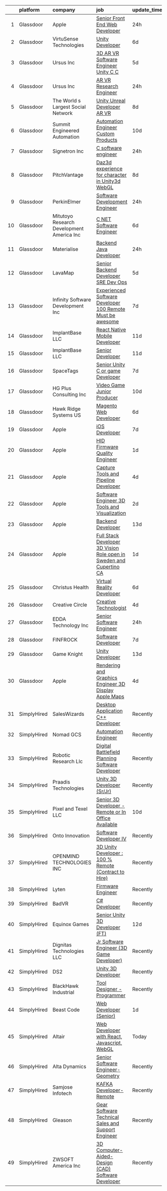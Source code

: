 

|    | platform    | company                                      | job                                                                                                                                                                                                                                                                                                                                                                                                                                                                                                                                                                                                                                                                                                                                                                                                                                                                                                                                                                                                                                                                                                                                                                                                                                                                                                                                                                                                                                        | update_time   | location              |
|---:|:------------|:---------------------------------------------|:-------------------------------------------------------------------------------------------------------------------------------------------------------------------------------------------------------------------------------------------------------------------------------------------------------------------------------------------------------------------------------------------------------------------------------------------------------------------------------------------------------------------------------------------------------------------------------------------------------------------------------------------------------------------------------------------------------------------------------------------------------------------------------------------------------------------------------------------------------------------------------------------------------------------------------------------------------------------------------------------------------------------------------------------------------------------------------------------------------------------------------------------------------------------------------------------------------------------------------------------------------------------------------------------------------------------------------------------------------------------------------------------------------------------------------------------|:--------------|:----------------------|
|  1 | Glassdoor   | Apple                                        | [Senior Front End Web Developer](https://www.glassdoor.com/partner/jobListing.htm?pos=115&ao=1110586&s=58&guid=0000018281664a9184e8c6059e668b08&src=GD_JOB_AD&t=SR&vt=w&cs=1_c2921c3e&cb=1660028341244&jobListingId=1008061779804&cpc=AC285F3A3ECA6BB0&jrtk=3-0-1ga0mcim025b8001-1ga0mcimii6hr800-86387c7bd7e9da2b--6NYlbfkN0BvKrLyj5gPmtZO9T8euul8TCxuuKNOtzRJOomxnwSEodTz2Bc-sPZlt2Zgji_QUXE50P5skdL9UoX7u3wuBb-tX1_hHJ-GPw8ujOmQD9o5glySqUll-oBjg0L3lSzsGu7x40aiS77HN6i-klzQcH_p7ij6xkq4kfWjIYajG1Sf9yBhH2anSSIkAPgaXuwNFDak9VPG5qhpZPV_ObXe-6kZ7BlXYWXP-1HEcJCjBPZ6QrvwQ5AQfQKYNYyxtlezoS0X_DDdo0E-hiv3SFUQtIixuX2i7XKYK7c3GzTSZdH5xjgXtLmU9d8G-Yx8Ulqa3l3nncKd1dnhp_iZkMSHhzrfi_h5ruB9vopQsGmfGtMjDysWA2FrN_NgM-kCk9VQbNQXqyZV1qbyE2ahH5nrWyuYHZEpJ_l4CqOjWyduJrMh6SKvSVxW8kZgffQ5Q2eDVA9ZeeCM4E6fAC-_a6ATsCnx8EpDzQ2TgLSkZoE4_hkW4583qA4o9Z866fooSiBQC5QLWV1V97WffcZwr3lqYYlxmaCCdsDAsliJ7li_C4H5Fe-Gtro4-JX4C_6LcHYKTzqqF1tjo2t2ToC82YeunGNwgWEZSF5mRosnDDhpjmCXLWT2GEk2GdPyxYimJFWIe1oT1SZqdWT3-5ZmPd7EAXUd4RUhbWoqKdZ74y_85pDKQxi3XoB0MAjVSlblm0eQQ59b-DN5TY6JjqJWW-ksArkh56bg4innCZ-EahEkqvsMv7NrHMC1v1IyhEoPWc4ICTYw121UzpxreQrVvaK0dQ5MHxkDCNqdz5kSPflp6oZ22EJ2JL3XU600j9VwMRAFShYDzge3Jp8mYAxfX7joUckerJU23p_SIWDKn1FFKgrqHCDIiV-Vv-1Qh43To2H75ovA7bQ_6HCfRv_IcANHbaFb5e1QaF8DsnjaOYpMhVdgxI53MbcEU_OHVeISM4tow7Al42Blyhavv3JS2ud88RxM)                                                                                       | 24h           | Cupertino, CA         |
|  2 | Glassdoor   | VirtuSense Technologies                      | [Unity Developer](https://www.glassdoor.com/partner/jobListing.htm?pos=112&ao=1110586&s=58&guid=0000018281664a9184e8c6059e668b08&src=GD_JOB_AD&t=SR&vt=w&ea=1&cs=1_79306f38&cb=1660028341243&jobListingId=1008047228085&cpc=A0637F14311B9419&jrtk=3-0-1ga0mcim025b8001-1ga0mcimii6hr800-621427e7806805ff--6NYlbfkN0CpTNcpmE4ij7sr_GPl7QJj6yehPG-kupSZfEdlJHm76PKMSXsSIq1med5BFIxC2pZRXqm2VLhN_XbCcerIOVWZ8h7ETYPARzSmbixQ7aLqpwonWBBh4rOL5Pp18dClbLthA8o-qLqLkUEi2BTeLU_x2fiKe0OI9IDJADdrOVWZeSJnfIngeVvcG4qEWq4Fni0UV4ZfU0EqPQgoXwUWlkFN3EOZ8uSMUuKgIOc1MThSbpJSfTYr_G6fz_TBJzqO-jP2PUOgfMkc7CO_WEUNCL9KzGcfNFMzvPD5idSuG3ov615Zb_cTdEm7ieLH2Q0lDv-XGF1r9I6thQWTTB2YhCPZNrKqmezlO3rZbg8M6dTnc88Hio-TPF4uL6ZZBNaAvlb3Lulsi7v3cdbWbFu31mvKpiI6HuA8pZ4MaS3fL-30rwokgPW58QenAaJBU4prcNuD1IwFZ_C07o1vGgoqgGa_wK17NAMksrqnYvK51sq-VLyMqzZIW1wB)                                                                                                                                                                                                                                                                                                                                                                                                                                                                                                                                                                                                 | 6d            | Peoria, IL            |
|  3 | Glassdoor   | Ursus  Inc                                   | [3D AR VR Software Engineer   Unity C C  ](https://www.glassdoor.com/partner/jobListing.htm?pos=128&ao=1110586&s=58&guid=0000018281664a9184e8c6059e668b08&src=GD_JOB_AD&t=SR&vt=w&ea=1&cs=1_3417162d&cb=1660028341246&jobListingId=1008050504536&cpc=6193B0C32834B022&jrtk=3-0-1ga0mcim025b8001-1ga0mcimii6hr800-a66a17e7f42a653f--6NYlbfkN0CT8vBT9H5mqECx2dfLV_FONLPDKpIRssxVwtj05Tmm4rA5I0VNOPdM1oYsK66ov5oeU1vn-T2BI_Q1Kjp7bLbyvXv_E2xhNmQaMcItA1S-zY00oWZrHjI-jqCjiINxwMOQQSPXfT6PEAGC_Rzn1r0HMlX8YRgxDPxF7E6CU8N3x68_eErLlbQp8ni9xTetan17PtcjIgIR-9cMHEA-GsOCfGrxlcPKLRTtC3cHcZVhyxScic6I6vFp_mseFjS5yCkTCRYPXWcPpeWqsP_oOI7b5l8N9o2SO1AcFAibba6Vy4hXeDqTTNsCNY1X5ykJshZt8DUbQta0Z_-M6C4WzFVzHbcU4HjzmEw-u-ou_JH5Qir6NeoGH2jYOHmlo1r-kCLmmtq2cKUFSEazfrUTp0y1lfXGiuZB04v_mFGnoUhPoYsmzolQ6hhEaoLYDRMm8Xi4hHP3BJjga7lfHBwePr5tx53NuMnqigqi4pw0NWh3CUuUVki-huROA9XA_uLu2OWa0Av8UCO_QgprLe90SVfnQya0Yrh_dD-m2HfYYsHbvXrEUPy7yNVk1nxyrLcTUXwZE-uM2RbymPUftZ0L392UT_X6lxsrj3hj2GDQXRS9s9yuNT64YafLZXwU6q3YfznRUiMrn8ojVPZz4DjdWUerBVFUFFRdmCihqNzRAwzaRZfiO14ljncxNt5YLU_K9ys2Bt0VFMbzqhD_i6mbb5QFWbzildCX4s_UePgeqzljw1cWcjQl6Wv7Y3aWV86FKcdsTT9zeC2kg5GdzUrbZNTB7-nAGF3Atptl-2_0hyerXdkWqF1umet-2IPx6WJhU0X4js3pUHFhjG0UQ7e3iHUiV54D9ZlAG8YksWUolkmGKsp0LekbDNDuSeL8MDEIfFUYAY8OealWNPkdeWsLi-lSWzDOPxKsMQeRqL7sAoHlJGk6zqnALt5nFNA1_Yiwpjz7D1AqQE9iaIquIwHSVAL1TyMzN0JnaiYe4AaweqAalG_JEqxgTu3cpxus2ZKqls4%3D)                          | 5d            | Redmond, WA           |
|  4 | Glassdoor   | Ursus  Inc                                   | [AR VR Research Engineer](https://www.glassdoor.com/partner/jobListing.htm?pos=129&ao=1110586&s=58&guid=0000018281664a9184e8c6059e668b08&src=GD_JOB_AD&t=SR&vt=w&ea=1&cs=1_36ae8f69&cb=1660028341246&jobListingId=1008061171246&cpc=F5E96E35A1725171&jrtk=3-0-1ga0mcim025b8001-1ga0mcimii6hr800-e9f4d55292e0f17e--6NYlbfkN0CT8vBT9H5mqECx2dfLV_FONLPDKpIRssxVwtj05Tmm4rA5I0VNOPdM1oYsK66ov5oMSaom1sZOQvrDhd2pvnNCGFJdeYRhf4P_UT95Uajq5XtxD9zSii78EG4iUbSJYrzZ60EqnUM2SrjxKP2A9iRcUsBwJrgXw6jv5nW76NX2_rhnt9wMbCR4D_mBp6ud6eoianWU4LWe9Ky7T9sRCYleRWaVBzWsISL5HnniIp7NQJDBhLzhxCgowIMqbD2tpqSYmYEYbtzKIRf2W0-dzg8w1DJ3-I6jwWIKegW0h4i0v2iUw-oy3OX02aV8Iae5THirpzjbz57X8gLqS3arPUvnjQeAoccb8fsiPlyw6e0Qk6US_KGLJATOco02VSaKqStUeeVpPHmHkT7osxpARk_QDjh6oSfq0wZlTas2r15RcdJ9SNuGcoWGt647OJxu5UZ8l4NFNv7sCxMbMtVH-SkYiUerJwDQnwITJizxitlCxZVLDNLLoUNDlG8gReVeXbkCNO__It0gEVaSbCmX-jo3z08X4a9ScR4YhPLVq6MvTgsDiw3e7pKGaPUodv3KkuHtac4H1weLrhP104NHH_3EgdIMNoYfq2LlD58ZZ4oRGnDgOwpTiu4_Dn85iaDenNtJwxeNQgMsiPfZbuZc5lO0kvW5in1Z4XkNB2Xjo751FS9hRk3dZqCdixoseVCIj852aL2vsH3Plb4ILWNCOx0CYv96au0ZtqJbZm38zE_qSIs1izYJxJ4ayKG21hb2Z6HW0rhqj_e4B0xYLHOtt9feXKgVkyJhrSzX3Ni6yM18pIM6tCjiystQm5Zeh0e-qWfxPwxY6jz5L3cFaQKe67HHYl02O8wMatzDCAk_lF8S-Tg-WCGLc69jERwrj1kDoT8xaRgCKN9Nge41GF6gT3fL0haDnter-dj0Gnh99Zov2xIOQoWpNoXsTk6D45_Z2GutLXl4MQ0J_uGixMTfP97iBE7CySx9j6iJQwfHsWY9By5hlb1B_zmf_YyFr2n-jWwYh1irWE76rw%3D%3D)                             | 24h           | Redmond, WA           |
|  5 | Glassdoor   | The World s Largest Social Network           | [Unity Unreal Developer  AR VR ](https://www.glassdoor.com/partner/jobListing.htm?pos=123&ao=1110586&s=58&guid=0000018281664a9184e8c6059e668b08&src=GD_JOB_AD&t=SR&vt=w&ea=1&cs=1_f99166e7&cb=1660028341245&jobListingId=1008042375696&cpc=6BF42D0955AE9A34&jrtk=3-0-1ga0mcim025b8001-1ga0mcimii6hr800-f494ee243d38d501--6NYlbfkN0DSgjPPcnEdvoK3uuxfISLALE6pB1FR7YSHOr_tSg5_QGIhoz_2VqUepdcKLBLI_zRVnZbHpaOUUg4zxA3YNJqfgCq-9o0liKzrVYmTrr_XDVnqIg3IFXNOjuKyMfftGZmcup85RVP1_M3P6WAr9I7CFCQ97cF5i0P5r4PJSMbs2tcTlq4Tns386naij1VQX2Gneg5_EKro9Kd4MToAast5dnMtI5hbHfFETrapOMg4WokQ5fu5Kk7UcE0UDpajNZj9l2jEaNeh_VIpWQjzUMjY9eEL22x8sKvsJ05a5pzMujH0x6LYOXvGbIVsdlxJTH5MxMIP60fmklsirnM1hi33VWm8MAAGTGbeCmT3e-YS6vRjsS8tlEtmlrGms9l1HYOLP7Wabjo5lTvi7gPc2ulY51DYmKG7JLIOlYCLMtEAOkzq5xbcfIVIppuYVRRN2FuWcJZ1mMYQP8Yb1E7iIp9olGA3LPx0UOYsDUnSPyYCpzTbDGT4NLxg93kb0dMb3bVghNsNthlTUvr8bmnNjRecXNUUmKGBPto9-sv2GBJRSVOc7iiL8_QJgf05-IvauM_sY5JwJhKIOgWf2b50aw4A)                                                                                                                                                                                                                                                                                                                                                                                                                                                                                  | 8d            | Sausalito, CA         |
|  6 | Glassdoor   | Summit Engineered Automation                 | [Automation Engineer   Custom Products](https://www.glassdoor.com/partner/jobListing.htm?pos=117&ao=1110586&s=58&guid=0000018281664a9184e8c6059e668b08&src=GD_JOB_AD&t=SR&vt=w&ea=1&cs=1_9f4b81fe&cb=1660028341244&jobListingId=1008038077470&cpc=39BF0EDDD7C951CC&jrtk=3-0-1ga0mcim025b8001-1ga0mcimii6hr800-c99959b7e97ed52e--6NYlbfkN0ALQooFLu0YW_CCX72tyVkqo2fwV63BvtjT_Iy94v0t6EG3Y56TPJPCEQtKjTtuRzGqvB7Hxfo9EPWB9bP083ppnbsqGG5rLHzw1LoWSbJI2UR_G0vOAzq13EqTzyVMqcKWcyNF9NUR59qGs5TTEwYtPJ4MFkVwLXPOo4RMt-a-UqM0r2FctRBZlWgu5UB0uFCfHKcqSeryckXll-QBkWjJ7hIuH78aNQPHCHwZmwmECbPRwYebukxCCUwoDnuuMoePyLyXpQZ35_3uXdBBvTEV0RLEzgPBS97Ad4IqucC6LWXzstguj9QK3qM2vV0B2HVNNnu1roERezjjW2Q0MxJZCM6eCYvAqG-z79SPY4Jjt2N0Me2h8n-B-I7e9ZPtFUkoD8_EoITaLeZfpsAnQBOST_Tx91gD62w4P0NIr7Nio8tH_fYcwm26V-krLU47b22MU9phJsb4q3Yr3Ot7dMm6QPwZ4_YR-cn9z3hGH2nU-yRT20sTfKSuKY78pffFqjD-r_iDv6UMgai-4iDDgc9Q)                                                                                                                                                                                                                                                                                                                                                                                                                                                                                                                                           | 10d           | Shoreview, MN         |
|  7 | Glassdoor   | Signetron Inc                                | [C   software engineer](https://www.glassdoor.com/partner/jobListing.htm?pos=109&ao=1110586&s=58&guid=0000018281664a9184e8c6059e668b08&src=GD_JOB_AD&t=SR&vt=w&ea=1&cs=1_6aaeece2&cb=1660028341243&jobListingId=1008061182114&cpc=FD56AAAF1899B499&jrtk=3-0-1ga0mcim025b8001-1ga0mcimii6hr800-7f4157c384cb613a--6NYlbfkN0CAR3I-XnkJJh_NaC9vVgzbxSoenXdzgTKXUSUJF5n92PHRAVa3LFG1CDXg-sqk88Q68b0aYX0yxyB7Q1gUqQEUgubBLQl4MXN1F5eXo44G1oK5C2HGx_irF_-jYOalVoRhBKegcGgLh49nL4AY69Vc3VVHZ48vjt9qtJZ62zb5CRSLfPPyeOWeeNGhyx3FM9KuMC5Ryovr4FKbvlYQ2JOaDc9Jur7tWGseOLfN6xc4ZKJHRo26V92rTIOElNyMch3696IGl8PgGXmIi4dLq32qQ4LObZVa6Dy_hgiLqaSfiBZR2xz6Ebh0AOC2GZZIkwmUd2O89ItINj7HHQB8hArtQ8DkfGa5BveMXj35hph5aEpzYa3SVqYCNfT6kxucoCTnxAWoE7lLA1oFNpmiyl9J_s1unqgMISU0G3R-CSiAprh7VEe679-taE01DTQFj5IwcrOm0_k0s50zbXSGIfg1v2R2vg-_5gf57dLKEI2gcMIn7IKmlpDIkQbqYIMpctmhat6R4hDGjw%3D%3D)                                                                                                                                                                                                                                                                                                                                                                                                                                                                                                                                                               | 24h           | Remote                |
|  8 | Glassdoor   | PitchVantage                                 | [Daz3d experience for character in Unity3d WebGL](https://www.glassdoor.com/partner/jobListing.htm?pos=103&ao=1110586&s=58&guid=0000018281664a9184e8c6059e668b08&src=GD_JOB_AD&t=SR&vt=w&ea=1&cs=1_1edce515&cb=1660028341241&jobListingId=1008042183520&cpc=D1B7150B9C545245&jrtk=3-0-1ga0mcim025b8001-1ga0mcimii6hr800-2d925dfc83a4c43a--6NYlbfkN0CnvnrZV6i1JGX1yqycrBVKxG_QbmFGo1hJvaAPDrdCVZ8yoQV_d4S0xUhNM-dH_1A5pP-pXzd5Ltk35FeWGELA4tM9OpVNAaKCl4oDM2bslPC15-Xpj1OSVVxbNUHn23I4feMXQy0B9AWcC7dWCgnuF-Kj2f27SL6sXo8qXOa0Nz5dzMoFjHXTkt4cIvdUtle9YZDt7SUVD6VnRv5rZFLheY_8pSFXemQC220Mm2Lwqn7y7V2qGJ6lht03nH_2imecVy6syiemjuu80qBcRa3OMuOjZeVyI1_xaonKtpAZFoIvIaAEnUJP6olqInawIygYGMhOctHbWRRz6HhxDkEPWpHUyBAYAjOI_o3M6SK-ZmiVEZSxQ7fx91eC6N59Qv6cbak3sWQO3q3SjE7uVexx0RCm_YOq9v3Nq-u1AxDF3waXzcpCqRf-uPzb3MfYTbo8GBmUManORwWfQ5jy2rE-UKAlbkggPMbZ8MJIglOTMbiUo0T8g5LuDKjMi8M0eRZAjm-tMTnWu00QJ4Az9Aut67n8vvTDXXs%3D)                                                                                                                                                                                                                                                                                                                                                                                                                                                                                                                   | 8d            | Remote                |
|  9 | Glassdoor   | PerkinElmer                                  | [Software Development Engineer](https://www.glassdoor.com/partner/jobListing.htm?pos=127&ao=1110586&s=58&guid=0000018281664a9184e8c6059e668b08&src=GD_JOB_AD&t=SR&vt=w&cs=1_aeee061b&cb=1660028341245&jobListingId=1008060756364&cpc=A0032DE20586B9BD&jrtk=3-0-1ga0mcim025b8001-1ga0mcimii6hr800-0da9aa3d3028008c--6NYlbfkN0DBy0pnRDnMyJusyxqL8SoipgPg3SpcIPOke8p4f-rf65JLATO2hz8crNfgcTIudiGDqGCOiw5GqfrPBU2fx83mvMQnVk8Tx16ilh-lhhkcxkA_YEEILrgkwoL8MsCyiBbIlNrzdsOL9d6b1Ggc1QrTOrXGxA_jWCkm_MKRVi-gAlQArz2BbTmIicHpDzq3Y0VmhRp86P4iCCr9X0XBx2l5MzMZZVcgZFoytnBXrk-sBhD1vW1D8LQreCToATbSLF4lKWPV30RWDWC6WC-As24jfkpxe1HlXwFejiDmQD39xIV3f8wyGgzgTviOX8VafEQl9cCcaU385bG62PmiKoPW3zENcURTMQbma4CwYOdpn4fVgR6zwfSXdw5OYTD2g5L5uT10rkskA_IGrd6P1-n2rox4MSV8SntQ3d6ANlxOrOaRN50_gFawct7YKwoAMbA%3D)                                                                                                                                                                                                                                                                                                                                                                                                                                                                                                                                                                                                                                          | 24h           | Durham, NC            |
| 10 | Glassdoor   | Mitutoyo Research   Development America  Inc | [C     NET Software Engineer](https://www.glassdoor.com/partner/jobListing.htm?pos=122&ao=1110586&s=58&guid=0000018281664a9184e8c6059e668b08&src=GD_JOB_AD&t=SR&vt=w&cs=1_cbf10d10&cb=1660028341245&jobListingId=1008048667090&cpc=D69957E0862862E0&jrtk=3-0-1ga0mcim025b8001-1ga0mcimii6hr800-42f40404084f8b20--6NYlbfkN0BvrjnhlIknunj6B5uFGHHla5BSmGDnouF8_mjReNBU2kRZZ3EzJErpeKkwjhl_gNkjZF5rtIS0GnzlGJAaJ2nimzUDb1xogEOr2cX19vMn-chwgufyxmCIgpfIStDTGmsHZ81-qjvtX5ZQ8G5GAkyNp3rDLwE6ofy-UdC46aJf3t-LPAZtNXPevwabU9bzQ5F97BLTLqAZ-H93Zx6N3aCCom0K0CYsw3FrVKDhaXNOxkagz3Y5Yzrv8rwetR0XsRg3G-9Ro-7T4QCQ06MzUY_ml7Yp5gW_XI2etHkXVo_FRvduIPP-XhJ0qnjUoA4PqE7rYS096lK3HpaHxq4KZksW6Cd3l04xGSM9CJ853O7mGQZd9utXQDkiDZ85Fk_9ZpoTHHP_tQJj1BEn7WvaiHlg6UNYaBCcobsx_5h8dxf19CzcQaw-fzgpy6_88elLeyWHZVlSWN9eTiu4d7Gml05IVCUdX5CepbJJcfMogQeP5rnicnpl08ZEsGSSgW4YkppgWU0L1UEffj5u_ymFtnSoN4MBNKBftbf3J9rZLG9c8_NL5hWyeicILDd9ktYzcWAeikDj6kSWG0LF7c84NlWmRc_EhWBkqmX89B2QuOBNV_TrBGaDPuxJ9K-2h1F8UvXr13d0ze5c14fWFLplzFgbhFCEjBy_aROpsa6WzHA7UR7rbcif6Mavmpyu9ueFoVo%3D)                                                                                                                                                                                                                                                                                                                                                                            | 6d            | Industry, CA          |
| 11 | Glassdoor   | Materialise                                  | [Backend Java Developer](https://www.glassdoor.com/partner/jobListing.htm?pos=105&ao=1110586&s=58&guid=0000018281664a9184e8c6059e668b08&src=GD_JOB_AD&t=SR&vt=w&ea=1&cs=1_463c6c4c&cb=1660028341241&jobListingId=1008060202738&cpc=39721386339D0809&jrtk=3-0-1ga0mcim025b8001-1ga0mcimii6hr800-c4c6e99263ad4359--6NYlbfkN0BL1DyQYBK1tHwoBciZhChALBxjrhsy8rFgUIA85pUFUSZki7QCCX0KaKFUgx5MoCQmRuyGr4UelCcJ1-hwMed_gB_A6H0V30eQ0ToJyMcZ3WzPxkdcppo2abEMz_rgbYuxWw2l6HU_V9wS-qIvunPixN4VFnN7CZwbMHNeQBZ4mCdtdQa1gHVCncdk3iwZNQzevXH8IqMN2n17uNZMfxC5Xz87uj6ZlB8s22_RbtHpTF0UQD-xiqeoFQpUvCJIKqyHklbJlQqsBMuBRuF7NWSMLe85Jm_dL9iUr9cSSwEWsBIC6sy3lrZ5zDRKzqyACf8j9c6vM8sociTsTqmWVtHPAKiM-8ebPtIJllhn-suRz3UryEBC1qZTwxAFio5faM3y9apLAyZruiU-bcVhAFjFzjkPzJR0suZTDOJNGJtliCjAP7E92QF5868q04tsHRFG_BghSAfc5ovqX815g3zuNFOboKvXoEb-GuX2ZcoG4PprEKJWr833-FlqbeVtyhJbPwF0Fz4FFw%3D%3D)                                                                                                                                                                                                                                                                                                                                                                                                                                                                                                                                                              | 24h           | Remote                |
| 12 | Glassdoor   | LavaMap                                      | [Senior Backend Developer SRE Dev Ops](https://www.glassdoor.com/partner/jobListing.htm?pos=118&ao=1110586&s=58&guid=0000018281664a9184e8c6059e668b08&src=GD_JOB_AD&t=SR&vt=w&ea=1&cs=1_03e2d4c4&cb=1660028341245&jobListingId=1008050740036&cpc=1160948BCBA38B5B&jrtk=3-0-1ga0mcim025b8001-1ga0mcimii6hr800-7d6b37a5db87c67a--6NYlbfkN0BvffYVbnfQbS93BkAhZe1nr_iwjsb5JUyOPZS3_wkjOYD9sUsJRbgl4REkNKjaWRb9wHVbYyC5HfB8-tuFae9LBpMTkFN62YAqpKhkOmcZ_eDCFd-NUspNlt8ACtl7ecRE_WssjxM_gexv8eT6W4I2ksEPuKnYqtu2FuKI927PQPKQ9hZj70B40qVvgr7nFIiV1GiM_H28ZAsovENe0lxi5w9VzgYs2WNl7glgVWxu4dcr_X4ahSYRWTDM9_gfiWVr-WjjakHfh7PVem0-kCmxiM2doL3EXNeI6w715ei7r4dv79Ttd7YUVm1Bh7ilAahl9q9ZuFbG4TH4MKjAobk8ezZRnxbpP9kYPPt7QGu9MD75u5zCSCAXLwkILIpX073rQyhXxLEbopQPWCyRWlslSRGjy9cP7VGGtfM5C493DV3-XJkiUbr2ElfZEy-r4e2I-i7OwJEGCxswtO6wcf7XqoxeW4B7ko6jZFqyHY4j8Xw-PzNHPxMhpcia3X_tiFAXYgQsUq14bQ%3D%3D)                                                                                                                                                                                                                                                                                                                                                                                                                                                                                                                                                | 5d            | Remote                |
| 13 | Glassdoor   | Infinity Software Development  Inc           | [Experienced Software Developer 100  Remote Must be awesome ](https://www.glassdoor.com/partner/jobListing.htm?pos=110&ao=1110586&s=58&guid=0000018281664a9184e8c6059e668b08&src=GD_JOB_AD&t=SR&vt=w&ea=1&cs=1_5a55fa09&cb=1660028341243&jobListingId=1008044579419&cpc=21001CD36CB5FE0E&jrtk=3-0-1ga0mcim025b8001-1ga0mcimii6hr800-824f9ef21f9fd40d--6NYlbfkN0DXKDYI_yepg0NlIxbNRNpLYk6-xAUlLi5O8UrMeMQShxyNklefT9Dg6Mxyf8ICyk8pasFAZMLzK9wmF44Z-YinhMO2XccTuNh-vGb879Ozbl5q1rJqqHfF3Ejr00FAQ7iIDimQAPWGRU5RhPQD24iVsHZh3H-iVOAqpQBcaYIssX7Vsa4F-PJ6DYiIgCmYIUBxAH_mN8xrz5Mwvs56A8FnE1tr7VxqZHE-9yPkitDQA3gX8PgjfTxvaC1Z7janWK6zdKKJbxBokH5bJ2sjG0GXOw51CCzePlqcMfhFnDz9IRHebx95wkJBHyBKxkZo8U_qlbvYADINrcjY_w47w68vF6zKaioY8HpSct1ji2s4jZhQGmqdhBWVsgyUCS4gZQYA_7d0Zi5IPVwY_1SRDo9lQAHoRFslA2xEh5uHB4ylIJDmX6mrhnA1oGsCEoY-5KzkOZn7nFfijb6bj0YPvrSclo-qLFqwrJZj7Qs7jKgTGv_ajK08l6vuF7tNzMEdqW8rDPErCULZSlmAtX0vm1Vo9_SEfkXpsyPk1KIAI6Mpkp89S9EfoO51)                                                                                                                                                                                                                                                                                                                                                                                                                                                                                     | 7d            | Remote                |
| 14 | Glassdoor   | ImplantBase  LLC                             | [React Native Mobile Developer](https://www.glassdoor.com/partner/jobListing.htm?pos=107&ao=1110586&s=58&guid=0000018281664a9184e8c6059e668b08&src=GD_JOB_AD&t=SR&vt=w&ea=1&cs=1_bdca80bf&cb=1660028341242&jobListingId=1008035600850&cpc=D99DB9A39DE67464&jrtk=3-0-1ga0mcim025b8001-1ga0mcimii6hr800-9ec0f0a75089e679--6NYlbfkN0BHQbTvVCdnG9b5D_7dafPobYSDZepSIAvvxtVc087LjkZltrB4JWrF9YwSpRDtqB9PMveNVlEp1vlq52nDCFAVVAyR6iw0NmtgqoY-LmqzCI8bM3WJ4TACEz7NViqKmQjpqUJAF9nvFimbQX0zisBE5phpuWG4WzHcV-JYqghV3PLQ6Y5dWXKGO2UKedvG_xoGsW3KEZTIL-1twwDiDOtlvvtg52l0qdTPcQzSw_R_2lLKaNU_tcV7RZmOr0aoM9_dfMOqOWLA1OJ2ShtU8-dcin7zn9zwrPQ_G4C4prlDvC-BVn2PzqTn3e8_qMBbiwTU1lW9DRJHUFcp_r4cvKl8YaTZyhwF_62wnofzChqw4ydBhME-rgrBimfjRh913CZDJMlhXTwvvBE5NZa7eVyGZ5NPUnWk9JLRqkcsAsbEtVAHP39wkraMzTb8yfvwlkDJxQPi4Tv3XVqTeY-vsQIN3nVlXUUCmPnvO14WGsnSiZkvl3lHS0UUhD41dtIAXfRj5r80wlH-Eb55cdPb0XUt)                                                                                                                                                                                                                                                                                                                                                                                                                                                                                                                                                   | 11d           | Remote                |
| 15 | Glassdoor   | ImplantBase  LLC                             | [Senior Developer](https://www.glassdoor.com/partner/jobListing.htm?pos=102&ao=1110586&s=58&guid=0000018281664a9184e8c6059e668b08&src=GD_JOB_AD&t=SR&vt=w&ea=1&cs=1_6cd800f7&cb=1660028341241&jobListingId=1008035599348&cpc=956B2567E1972B70&jrtk=3-0-1ga0mcim025b8001-1ga0mcimii6hr800-35d53dda3d640397--6NYlbfkN0BHQbTvVCdnG9b5D_7dafPobYSDZepSIAvvxtVc087LjkZltrB4JWrFKerL3rKdYN_filAamPHN3d3x5rsHJH07weJvr4xTpexZOZR1HzFm8EgxL4ifiZUr7TumXpM8QPOZtR_bjYCD3s-D3Ib-_AsRjQkNG9BwZQjHm0t_ByZq_LOwpxYNmvslII0123R4-Ohm2NlXB17wcGbG169lZeAGqmXq7vX1RNVpGO_ZPACP_YbEbY7bImB7MvnazASuBK6xFEjZpMUw2jJCkDzrzqcwWWSi7tbX9UHOU8RrPSHlrFZ2WPjlHUrlnqdjMM0rrdpMV2nedI9CHqvKJUOe9iadcyvqQ63Gy7jQyOU5HHWyHyo4LSXVfbpvdnue7vSb7b82yz7qwsvOA0PBBkZR0zjbecApVDqIZyx7R35ierfJ5NKGwWJ6T7UmwhcbaWHaaSr9x9kNICzOU4O-k3Q9MZ68I3ZH3RnvcMT2tOV1Woc-_EnJYbD7f4PHQh5F_xc3w6k%3D)                                                                                                                                                                                                                                                                                                                                                                                                                                                                                                                                                                                  | 11d           | Remote                |
| 16 | Glassdoor   | SpaceTags                                    | [Senior Unity C  or game Developer](https://www.glassdoor.com/partner/jobListing.htm?pos=113&ao=1110586&s=58&guid=0000018281664a9184e8c6059e668b08&src=GD_JOB_AD&t=SR&vt=w&ea=1&cs=1_0832da5a&cb=1660028341243&jobListingId=1008044924626&cpc=C63BD00756FD6F58&jrtk=3-0-1ga0mcim025b8001-1ga0mcimii6hr800-6cf5f399b28c6351--6NYlbfkN0BUVF9cqJXqdFDsrpxoGIhdnz07wL-gW_U5nrZAHPRhGVzrfnHyhdN1EPN8I7ZiQaxplMz9EJF9vxzvQnPArqQqftQpTXcRLSd7gVgkUliHbiHAwV18JGisEYi3xNpBGvahPVXwgZRUXCfYbekES6VlaAAY6iUiwa1D1RtpgKJR3J2o4_SXw4dJ6eqxn6pmlELx9jtZA5Y3JtqS9Tzv2c_NFLtfO0S7fUU8-LquUvb6B0IWDjNh9CWVT0i1uYb2TTnmM9uBRSKNShiKLsf66zMm3OVHkMuHC6UMHd73I7kBCzEQFmh1Amx3BAqWvFpmwd4gQ0S__-ex6b9T4ko8xfDP0gh4NmiBzpUkZ9TEsZCEsec_qGikGOT9f9e34v5Z4KCY0m8lAvRNGbIhDNokbrsXSIzjB0rCJGYNloeBA3-YeSuf70u8GVTdXh_7PBhUjn5fUUoPj5PZ2dVfrXthisXmLKRU59auu89WKRyLLUcqSUFa2ib310P-aFOP0Mx3T0eTEiSvybJ4EA%3D%3D)                                                                                                                                                                                                                                                                                                                                                                                                                                                                                                                                                   | 7d            | Arizona               |
| 17 | Glassdoor   | HG Plus Consulting Inc                       | [Video Game Junior Producer](https://www.glassdoor.com/partner/jobListing.htm?pos=120&ao=1110586&s=58&guid=0000018281664a9184e8c6059e668b08&src=GD_JOB_AD&t=SR&vt=w&ea=1&cs=1_c56aaf97&cb=1660028341245&jobListingId=1008038356331&cpc=75B6770C194DCF89&jrtk=3-0-1ga0mcim025b8001-1ga0mcimii6hr800-4bb494ac711178b0--6NYlbfkN0BHIfC1zsKGIu0R3teaIu8liT7fbRNLaQeDQfcPJweUK9FtGyWMTNeDEzbNNT2163zZELT0Z8Vo531KN2eBQ2PCh4S24GRZZRgOs4oioDvB62DkjmEu0iG0PXAtT-B2tpQQY9pMWSYPLQHpftw463XRI5tz8kp1KrNCmNjyvr1EX2IgYStNB96IB2lOJmwlzJpLpDKHjxtRmETpx2CSNAr3hTkMmyE0HoHqrl7eF1rBGbIdtPRh0Fi2094kjN5ovIyDQE3J33rg2cEljz_3LcBY70p85FqHmYVLfmM0eIjpd63eIea43QS1DEAHLPBXr0k8GWRuo7Z7tCYhp3VEHwXten3TbNZDp-YewVSa9eFqYia1hJD6uUQ_ZSNOWRBVq6Sxw5iyBelvGN_7RfYEp8fkuWMNwxa_t54lFM_2E-WoYm6RfCAhZkbOfmQHVTR5uvFPLYy4zDGlO4TyMUwDK9uxpd1lPAFz6DRLUsqRlw6offhaA175SbFMR1icHAWfatrRBLjSnPKDSg%3D%3D)                                                                                                                                                                                                                                                                                                                                                                                                                                                                                                                                                          | 10d           | Remote                |
| 18 | Glassdoor   | Hawk Ridge Systems  US                       | [Magento Web Developer](https://www.glassdoor.com/partner/jobListing.htm?pos=108&ao=1110586&s=58&guid=0000018281664a9184e8c6059e668b08&src=GD_JOB_AD&t=SR&vt=w&cs=1_0d076351&cb=1660028341242&jobListingId=1008047562642&cpc=BBD63848FB84346C&jrtk=3-0-1ga0mcim025b8001-1ga0mcimii6hr800-fec8258b825b7fb4--6NYlbfkN0A89DqYVJlt2nPzsQujMzTQOv0byM_oFSLru96Xp_Pv4055GiWc8mWwc_3uOBVOeG4GM8ep_oD_mGcQG62HKOZz3LFaNIEfiy-bl4CFQKm0YUzEMe41PG6p-77-9xTP7iN3miRs-NsCzIDAKlyzZ2Bn2rizVZcIZ05dbA3aAMVwH_6nAYuqJi7baiVAbdnnHNKwMm8vLayKtkTBQLzcSonzgw97zDu5Hg5JGpgOE-sxCduOdZ0kobk-H9AEI5yplWbtoRjm7SFYKq1agI1m6d1dgm3MSKvFX4IOLMSKmRpr3jtYfJ9Q0fzCkZNBX1_edge-EWEZS5yuVZO5ay90m3q61cEx8T38J5aRx7qqkV_0DjhQzSWRLDUDWdKyF8cszIv2YdVT9IztJjSR2QhZtvKTHPO2Njs1EAL8j1zhg9YcTvCTHnrQ_k8Pw2ZpZ9ymjIRyTeUtI4U_MfWhPTQYKx-A9RbBkeQTdSHKNjIPR27UdcvADgHFEACN1KHg9LAtZQ7_KdmbnXmoidaiRvew-nTlQiFFQIQ4YsksYKb7lwkcrT7hRAZJXHTnVkUBCZ5qGx4lInPDJ3G-lwX3Qhnqbuq0qQSw5fdLrhu8b3jYH6o-9OXey5iBbCXQLyT9EX1U931anugfFQ8cfrG03zFUbbAV1jp8H12yUFXvq1wb2KO3LoyaxogqfcIiw3XnTuOn8rnfqKugSSQdazhcig8E-ZPDZOEJ1-Bn1zftTG8uZehJqA%3D%3D)                                                                                                                                                                                                                                                                                                                                    | 6d            | Brooklyn Park, MN     |
| 19 | Glassdoor   | Apple                                        | [iOS Developer](https://www.glassdoor.com/partner/jobListing.htm?pos=126&ao=1110586&s=58&guid=0000018281664a9184e8c6059e668b08&src=GD_JOB_AD&t=SR&vt=w&cs=1_385c561a&cb=1660028341245&jobListingId=1008046042856&cpc=3DB599BF2F4828F0&jrtk=3-0-1ga0mcim025b8001-1ga0mcimii6hr800-d33c79cfc9d995e4--6NYlbfkN0BvKrLyj5gPmtZO9T8euul8TCxuuKNOtzRJOomxnwSEodTz2Bc-sPZl8WPllYOnI2hVUAYiq1WCypWTaYk8RR3efd04mnOk8VP9oR3NvX3GsBA3AyFYlkOAuffrlOzB40ae1GfKYiZnm70JNMGRN1OaV-3NA_HAFDtZC5xgB-LeZLXIkvI_21XkIzVIRcYBys_O1asOorWn9DgmSDI20T_Jikf2av3Ee6e-jU5AK2TzOqdTaigKt8itPk38hE5D8Dv8WchUE03gZDrbCKNOO5WEcZ7qE70XwXFtW0Wln5SAu7DsGSTgM-MY9a9PQ199voUCE2UBlu1aILfYa_uUCbqyaspWquEECeGEEAEVxqBY4c2wC27boHmuwlwOF8qarpImuS5sSWZ-_iml00uzDRA8lT23cOLSIC31G1qRdddk59XCsZHqO7nmzHpRIBzGzkkdx5n7GGv3M9n80VJUe04gUjbqe3LhlsTivdC-1AcSJL_6Nf_pU1scgMo-k-eGMWifX-mbM04N4QLveYevEkF7c8cDRlUzi5xyZ0EiW748sH2qU2slUh4fMAB_5VhFo6AY6OJlt6pjpwyy554DXbiLTDbQEkGzvoPWxHYLBVfIyUFHJqWzlLBCP-RYwBs_iaBfAC-zFcxbhV_ow6pvteuIpUYyQ0AhdDmUA8XufbbCSRRH0A6bnoYPnVMrQwmd5rW8j98DNgfiLfb_U2_25BuCcrYyYjZEEZOCWAr-PO3OzY3_9B5zsQ2QJT34zcl_1OH9aaK970zJbUQkICajx65DXR52nuWvS27BMpUcxRk7UqO2xf_RbctJys824lX43GJmzY9b9zve4wxIvbmtzBgwNZReZEmgd_HQCcRkFjI4gjeuCj1ox45m7DJwoZ7kYl66Ftq7RKAaLR0AturxnKFAvsGzpQdU1A8oxvMcRonI2EtmRqBccf6ZCIqmgTVmN7qVU_AJMxT3EQ%3D%3D)                                                                                                            | 7d            | San Diego, CA         |
| 20 | Glassdoor   | Apple                                        | [HID  Firmware Quality Engineer](https://www.glassdoor.com/partner/jobListing.htm?pos=124&ao=1110586&s=58&guid=0000018281664a9184e8c6059e668b08&src=GD_JOB_AD&t=SR&vt=w&cs=1_6edbb0f6&cb=1660028341245&jobListingId=1008059181741&cpc=217C45A42544DB93&jrtk=3-0-1ga0mcim025b8001-1ga0mcimii6hr800-807a2117380c2965--6NYlbfkN0BvKrLyj5gPmtZO9T8euul8TCxuuKNOtzRJOomxnwSEodTz2Bc-sPZl8WPllYOnI2hKM-j0xUHxfAShv0h7VgW02w1Ebr8X3R-0O2WidqHagjDJjV1KUuEQFzHB3DrX3bQxRorIxO12xJK_u707a8Z3QnmSFlX7GXzREKzUgyB1sgldHBtqqiGOnC2rCOB_AiU2Q7rGvXq1DQkn0412_bvDFE93lGxeRlBamAmlXv3tgI3Q1KxJc12ATNUT6cPaMFgP5UwgkNiBGVI13DqR5uvuhssgp7Td49L7Qjh-uNRlLFryxvBo564RBU2KhMBXrM_4O3EH_wMDgcZhJ1pwqmJYPDE5BY6P5vLJrDw5RYydTRegi97Et14PCAEpuxRvhUYICYfaU_S0mDL52nViA7e9xcuTHzJymrKvqETGFMZna7wRg0T-Sh9JfgXdgyvsl9Q9PYrK0qSyhi3QbOZUDSIOIuaQqzVzByG045xPKRk6JZkJoJz-xu5i-KQkU25UkfRc9aRTJKgPgQJshfNcMdv7LRSFwQg5rjx69VdxVgR5jz-vJtlABCRyXhj90QEdV1VnB_GwZrNRu_cHjXhjo4gh12Wpodwk28DH_1ujRKfWqp9PcdOGnn4uDyhVms4cwl0Eq0XbZrXyx2L5Pt6Hqixld3RcA8_63mq1DfKEaZXGjMSUSzrZefpmhBaGS5aQaC-eoToBjzuOTGn91WM6qCmA3sBK0d_IjA6pAzJ24bXN0o4XsQnaakA0im1Or7xH3I2CUg_6vo8YXvaJwhXHSi8ntN3XQy7Dqf0c_SCaIZuvVEt3pDPYMFyS0JDqk5n8vOFTmltQO-NdnGPYC-aefJ8aJzhSHb5X7EGONdLIFHQCDt_HZHcg8FQ_RrMDfyF6l0FrcwKvxIc11XAhN9nCIazKbWsnnoCjksLAFqJHNWUjtt92VOMPsCIxy1-bICNZ5b8R92HgtZ4MV35Gv2s9rRBy)                                                                                       | 1d            | San Diego, CA         |
| 21 | Glassdoor   | Apple                                        | [Capture Tools and Pipeline Developer](https://www.glassdoor.com/partner/jobListing.htm?pos=121&ao=1110586&s=58&guid=0000018281664a9184e8c6059e668b08&src=GD_JOB_AD&t=SR&vt=w&cs=1_1ae1eb2c&cb=1660028341245&jobListingId=1008052189527&cpc=F41FEAB56D215062&jrtk=3-0-1ga0mcim025b8001-1ga0mcimii6hr800-7bcef8f5c85d0b92--6NYlbfkN0BvKrLyj5gPmtZO9T8euul8TCxuuKNOtzRJOomxnwSEodTz2Bc-sPZl5OJ9R4TJsNdDu2ApFQIPGJPGkllptrPR6gcXv24uF8KF5K0eof58-j9gIyWQRukioGN-2xYLwx7KSiW-ERs_QKJFirOmJas5mUre-q3CzPE8Ul0fFc6Sn1iD-Wj2c8uuuzdF47W4j6F2oJ1AEp9Ctxbn2cVtYaebqpqcwqa14PsSrN64pkTGAP5fdjffMcDZnk1MPc-AOKiNWfZoz6zSFZGHhHvoqUEKejrbtW26rCvcMp5hJud5sSPFNa_GrgS25Y37niPawkzhhEM-ZTxaSW1wnrTaUAV58zpJ3kBTAEHxFm9lJM9JHacd_GCvvSW-whKepm4zI1kpsDe_ndrDxIePIkm7xe33t18OrWcqU2qOlhKcZ2S9WS5vHURbdCpzp6qAqBk3h_w31Mco8crm-X3F5cujFoHNz3ggCT8fBhgn77VEwPtKQpOEZrQFpBAA8XkB9rUJ9gEkz7NakeZvT2lvqybmTvzZz9JTNIIp7P-j3p5jhpS8XBDy6lpOMEvRUmsIQwqon7iwWfSAWepdH8qmQeg8K5mHgP8ZEc1ziMbv1C5r3sdandfYH1h8R1oLmARScG_zzxO5je2o1JJbIS2AMxKgGS8xOn4sa4T8zsY1d9cAxArU2rCWtiDC5tZ98iNcq1AnfJP6bok86ew93MS6VZzR11Ofp_IdjcUQ6xQzEllZxFdpocjme2yJIJeTpAuzm2qw0qBBFf8n_gvOZoA-qzTXvcjKlHPnlnVP0v4HPDlb1Nx6zv01Q683Lua_Kkp5sx989OJtXYwGwx3q1IeW88N3DxIV3RsNxxH9BevzbSeEQilt-vPMUGwAQnDuLnDygsWz1WkHM5UC1hVqlcEc0W4n2EnApSyiD7vZkxfRo1rKmITRuYDZO7D4cU_lBdMe2j_Mxtr87ieng2gb1RbkaPO1D0Ur)                                                                                 | 4d            | Culver City, CA       |
| 22 | Glassdoor   | Apple                                        | [Software Engineer   3D Tools and Visualization](https://www.glassdoor.com/partner/jobListing.htm?pos=116&ao=1110586&s=58&guid=0000018281664a9184e8c6059e668b08&src=GD_JOB_AD&t=SR&vt=w&cs=1_f7373225&cb=1660028341244&jobListingId=1008057519522&cpc=654405A9B1E0A9F5&jrtk=3-0-1ga0mcim025b8001-1ga0mcimii6hr800-5aac32d3a47908e8--6NYlbfkN0BvKrLyj5gPmtZO9T8euul8TCxuuKNOtzRJOomxnwSEodTz2Bc-sPZlt2Zgji_QUXGvcv-e3u99qIIOGD9D6aGVImy8DpFTWrkvuHmcLJt8hDVGWo9vnKemJIxEAffFYd-LfjBcvG9rmutl_Rmq4wXs2BsB3AHo_eWFXf5WlcitdZMspTDojqkNvKRfVWfg837GsGFKhXFEFv7xIHO-HlcCOPzQGg8FZ92kbuyUTDyNnAC6Ue_50cii7dLcC2LtLSLlpo-gbHt-4wUZbfCt6mQwJJhpJ6-BdSYRKozJAWqk2LYjjaG9EGQPiCRzD0pebAu4P7dkNxVIQkM7WzhUmUpG8mfKyVBIL_iBkRm_dm7vsTKbfPhXHn0sxlIHsdzsA_f9L9OKCTyi9aL6p8AuLHPTXYFQHenZcylh5i_Tt426G9szRDIl74kms4nWvHrjvzm4USi1IdWWOTikHgqvdKV1gv_MZAxxIa-XG7ImMNqU65buna5Z5PEDAXFfXNpMfCta-0tfkMLaeSj9ZAEr1BGiK1EeujrSdNU8swRs8pSthN0Q_IYS56uL9hzUkpcd6k9ulMdksyf8Dxamkjp1wPINzm8eQrb1JwOZ9WwsLQgEku-ZlVcVWk5hWg3GBtgRQgpHoieQiclh00Fq-mIR3mjpwYsHk19u90PefJcdbfGfOEAO6YEEy37wMIajpu8mrI1Wcrh-yH-nhCj3ADXi3_JtZ5WTEUXscRiO_66R0KRGUPxZ4oyW3hwDPFlE33V5vBfAUgLoCOYj2btnHzI-q8TB1QsLYPnFU2tkOQ1nfuPnthDqceEl1G3fuhKRkt4gKthCwGjQsidZAhShfADP1-dtl8OqnVILE9JTey3kM7DKldtlRYM65M_70RzVX11lSgpMRXKgFyS0KWr8cj37p112uu8DKfXXebgEA8wnmIS8kKW_voopjXZoUEd1heEPliBsEk_Y71EUbg5OkJgfe1UjbjWQqtjTxRA%3D)                                                         | 2d            | Cupertino, CA         |
| 23 | Glassdoor   | Apple                                        | [Backend Developer](https://www.glassdoor.com/partner/jobListing.htm?pos=114&ao=1110586&s=58&guid=0000018281664a9184e8c6059e668b08&src=GD_JOB_AD&t=SR&vt=w&cs=1_7bcd9368&cb=1660028341243&jobListingId=1008029697823&cpc=451933188B21919D&jrtk=3-0-1ga0mcim025b8001-1ga0mcimii6hr800-7e1b81e503ec95a2--6NYlbfkN0BvKrLyj5gPmtZO9T8euul8TCxuuKNOtzRJOomxnwSEodTz2Bc-sPZlC5mDe-NOaJih9eeFpfxY6CEGtlVg4gnEOpoWWR7mDScFEnwBZZwG_UQQ4tyImkWZOA9XRLfTEGw5Rg9evZqJAWSHNo2C1ZOzdR0p3Y6ygFsTKi6kj-Tzro4fckyj-YlRe8c23iGtzFlNSmOnevkGn__INwGJwFDmFlXGeR2Oogpgsl4rpaDsZ5Lkwsrc6ip2ILehrqhWfv6k5gdeer_gGpNeyJVcrwTlZytKACjSYqF1pcEZXIsg_UJ7XbIjG-ar6igkpInnUh5YdoR2mg7YtArVB08ivShemQX0Mu5KoedlCn7TvW2kPC9qYf6wjDZfpay-s3IuqAJH-_sRfhqiJotPivPQ9HqKp0HS8oRBe62HOmqVLX6KKzvmYiQrMrlSjfAIiJK89kPkMdJTf0OFE5MmvVDahxiptimW9DDsEyY72-cEobN_NGTh4PghCxB56ibYssmeWvMKnFxY5rkQXxmA6mDbBXZ1ALMaJywgiqVcX29cSGr39hq7o4-Sdp8glSQadge1Y96-6e0-qrKUaI0pS0yi1XbteGqmHiysIb-iQUbmTS7pt1cUHFDMNpy0giI5VcdspEMQ5AAerbeo-_FhyRaCUbLC2xycMxBW4loaNGjEwMpHK6ANtVYvI1xwPtK8UiDCRXsXMt2GVp3gMV72ERVir71P8bmGwd672KO_cpn_a246UW360p795Tiq0sDxjhxt-hrTNTKkq4jhLbC60otXGsEdvKd6i4Jei_lIRNGe55dq03UcO4Dv40oEJBtSWkO0SF6Cv0PFpKmsIZC_urtWDGYMW9ORdmNbKrdQLQgO8nYioimhe_xEvYuLBhUpRJ27t_V-cMDqynJdapci9nek2O0pGlIWIIVYm08aUqxlJiszgZv_9uCUcSmSFG-jsj467sM%3D)                                                                                                                      | 13d           | San Diego, CA         |
| 24 | Glassdoor   | Apple                                        | [Full Stack Developer 3D Vision  Role open in Sweden and Cupertino  CA ](https://www.glassdoor.com/partner/jobListing.htm?pos=119&ao=1110586&s=58&guid=0000018281664a9184e8c6059e668b08&src=GD_JOB_AD&t=SR&vt=w&cs=1_548eede6&cb=1660028341244&jobListingId=1008059181651&cpc=AC285F3A3ECA6BB0&jrtk=3-0-1ga0mcim025b8001-1ga0mcimii6hr800-9c2c70afc48e92e6--6NYlbfkN0BvKrLyj5gPmtZO9T8euul8TCxuuKNOtzRJOomxnwSEodTz2Bc-sPZlt2Zgji_QUXGCb_IlDVndyDNtq-sluYnRHgs2n1fVngVVbh9wbG-e22VEOsAO4LJWTo7UkIcQj8ZrYQBl8XlXj4c9e3ovqbc0a1I4B2Q_Q2uVRiYplFkUDMpK1gIl52nmTzBQ36F2SHI4SPTY7si3FsdbtJidKjYxqN96pOB4pCVPk_Es91fJIh4N1FEd21tbvbdZmz4_xTh6goNW8XrR_PdPDV37uSi06MHWevK5KDQR08rXOzUymcRAZtRPHOsvTiWb7eBuMIO0L9IkC0PHq5fAMANITSvvyRawts-H2isIZhywrXeaZv18Yb1ea0E0l8Ei0OJKrB72gs9VP7wPEMmC0V7O01HqhtZ2E_f_cQwn-a5sltogNaQxd_2q_KvtS1teZIx_vBhPLUMCCPgoXnr7UaWkBzxEeAGAFXtRsFzVaxP6BV_lKgAMspvRglkWJ3nnq_3XP7Qfx5mW6_mjU_zR7sbjKgR2wLA9jvlaGp5TnJRxW3LR8fdRJEbpf00uxEj7062HBX_dV4eq2k8dpWxLP0EU8O0Fqhu1Cc6exNdI3rCh3LNOlo9qe6HyAYl1-lUggNyt8Hntz_zAfZs1Xnqd06gGGiZMsn-c8RuBrd5FKvkqeqO-ngykgwNPgXBQEVJ0Xvh4Vp1myjC0JeufM7sa-linmeH6mekrSykgQBgYa7N6De6-cEeDkXFhzTOxUYwl-UI-zC-fr2O73SY3hk_JmvoXlHUcjnWSbyyjCZ1ukHHK-Rg4-SLzpg-fRxXKBrDBt2bAOpXsbVFf9H7FUjhz9dMNXFaoQCBzJ9LVPo_6mLl1YiAHIGbz5vJzfA9wFTXkmgLERIv02ISEnNXx3DZcfwxySAQHBcflH5Y6qCiDJFzaqcG-BGP69e8QqTJipQ7iFNhd4on8thue2KsQUfTe8tt7xCH6m3azIJRQmImfaEhU_xt9ZRdqkl3FSDLKsfakxPPINnQ%3D) | 1d            | Cupertino, CA         |
| 25 | Glassdoor   | Christus Health                              | [Virtual Reality Developer](https://www.glassdoor.com/partner/jobListing.htm?pos=111&ao=1110586&s=58&guid=0000018281664a9184e8c6059e668b08&src=GD_JOB_AD&t=SR&vt=w&cs=1_f7fa0cdc&cb=1660028341242&jobListingId=1008047942329&cpc=BC94DADD91C18169&jrtk=3-0-1ga0mcim025b8001-1ga0mcimii6hr800-4735e5d691d2221c--6NYlbfkN0DJ9JRso26i2D4tQcfl1gtFXJkAeNCKWTrBM27lH9GOblpLlfXdLf9Oa44B845qjccqGWQV0bhuZS8P4Y5Fx5HHIZlRV6fyFbLgrAQ4E0ginJD0Su2piCrovR8AzEAhT-2au4XHIr3ErP2FNn0sjVFyZFpJa44ClWMUOUhIWRCAq6ynJSDDXrjzDIUvKrc7JfBTxm5iStl6h-e-SJBkjDJYYn2oKuEZML1L4dIgeWklL3Xd2HZmLtmyqlBCM5MLS4lGM_PhLxdbihSelVJPf6q3kzvYd_b6PtqXpPHmdad6gTF6_kX3dUaciG25KqGqHYzYpJkOy72ROZGQSUrKZVjnoGu4a-mcEMJsDhhnd11nR7dlww56hPaalojJly2E3Orl5C7xyKyaTUfiGTuKWqHF9fasOzg_axg8cEt86p9WgXuaSA5nduKTguosW9fbeVbcby_W9jCleThszHmONdwsDTVSQOumAziIhJ_L5132WmLQiHJQvp0_KrXGcK6aSf-EfVvI26kG2Y3Z20y0sCkgsA-dLF6-CNpCfK4qewtHQF0vwJbvUG4O1xQWbTTp65w%3D)                                                                                                                                                                                                                                                                                                                                                                                                                                                                                                              | 6d            | Irving, TX            |
| 26 | Glassdoor   | Creative Circle                              | [Creative Technologist](https://www.glassdoor.com/partner/jobListing.htm?pos=125&ao=1110586&s=58&guid=0000018281664a9184e8c6059e668b08&src=GD_JOB_AD&t=SR&vt=w&cs=1_2f62a96e&cb=1660028341245&jobListingId=1008052746547&cpc=BAB9AA3F436D8911&jrtk=3-0-1ga0mcim025b8001-1ga0mcimii6hr800-b74225bc8c59c95e--6NYlbfkN0BPwlZa85gbT4Q3XYQoU_uQn0Qmw9zd_9UNfmcwtqAVud1yvyq1Z4UAlx1bxhDUi3LksnLBypyz1ki1AYlpqBEOtzLCLCRpEUWiYZAxQp35ZwbGwGgfIipNjYJRWVKtqW2P6n0tnODntoOzONS9wOCfDiQdRQlv6VB3BbCCzTOWuKac237NSI_DJQDqnHpZHfLV7Jtw1B8uB52DZSqgrtpQcAQwaM4ry9q9-oTpkIjPO1s-8a0Y9a8CRYRk5wsNcdOLv0ZZrDdP6A5UwHVGFyux5T4w5hqiICuxBjZUK4G3H4FxYdtUgYuv8ZCbwmKqy6eAHFDHWlJwB3_9sDMyu37YF8QK5xIalPao75IRtdikhwc8C77j6GtGFhce6Gt2s9vPipii0jJ2KwP_fwg0KNBVi7z7lIzfrlFy4x-79ewG_BaIac68EJA-SUI81vBS6ke5AntNFGRCExQjcy4RhIL_2wzdA7oe26vyV5fWTy9vGrAO5P5oxghd6Fvfkp0R-6R3Zh_G51EXpQ%3D%3D)                                                                                                                                                                                                                                                                                                                                                                                                                                                                                                                                                                    | 4d            | Seattle, WA           |
| 27 | Glassdoor   | EDDA Technology  Inc                         | [Senior Software Engineer](https://www.glassdoor.com/partner/jobListing.htm?pos=106&ao=1110586&s=58&guid=0000018281664a9184e8c6059e668b08&src=GD_JOB_AD&t=SR&vt=w&ea=1&cs=1_1d35d36f&cb=1660028341242&jobListingId=1008060683705&cpc=EB1BD5B9C2162114&jrtk=3-0-1ga0mcim025b8001-1ga0mcimii6hr800-8b30c4e4032dac8e--6NYlbfkN0B3sgPb40-H7hVZRZu7CoZW5l_-KOs0rj-0BWCQPmAJaNy73U3xhyMMkCvvJESdC7CJODAHh1DO1faUU429s9S1T5P9fx-unkzIhSGM7hJiUL7aQO439XWb-Anse3jePEorQ4mt_ksnuH4GIfZwjzQ__hLoMtIjlTWJh0M7r1bJHikpb6aRK6F20msjEQ5tfUw4a9IBOsiEfZNfcedZJ1Ch0yECstBFUJy8K27XsaUdNblBPM1yPD3k4wa8SgW2QaC8sNsfvkC8MOYobl66UPAPrRMN-IHP9wsofTUV1W8hGeByUj8GrW-fBD4KRlz416lkhX79VkK4aGsdkfG9fwJtXZ7JGpkjXK_1lV1F7uHa1FVVDo3gABxmLXrLb5122mE_CHBVsRslSUy6YShWlJwOqs3KG1R4KLyvhz9abTQZUa_v8ILcEP568H5Do21gR46gMsp1A6M8IoHAXNMd0QRu9MFSu_SAfDqtwyr_GcXAyaoei4wZfBQkrjzvLYKYDzUgJqVIfFIEeA%3D%3D)                                                                                                                                                                                                                                                                                                                                                                                                                                                                                                                                                            | 24h           | Princeton, NJ         |
| 28 | Glassdoor   | FINFROCK                                     | [Software Developer](https://www.glassdoor.com/partner/jobListing.htm?pos=101&ao=1110586&s=58&guid=0000018281664a9184e8c6059e668b08&src=GD_JOB_AD&t=SR&vt=w&ea=1&cs=1_f2a7190f&cb=1660028341241&jobListingId=1008044791152&cpc=AF779B04936ABCB6&jrtk=3-0-1ga0mcim025b8001-1ga0mcimii6hr800-c937f3af8e32f05a--6NYlbfkN0C3s6SQssVyjM0TBjXC5cY90NsFTu6k7iXDnyh6Xjam_Ql48LVNep8gq_ukj6DHLvJThzj898JP32prCcUOkYg1RClsw1SK_ffn6NEkLSBLCw4OIMb8-JUVrYv5GtF6TXetsqsFlf3EIDPvI6uCQYqvsXBFxmx_sBKuIyOl_iT-efd_O2GjOYvm7-CE5n-Phakqbag6f9rB3nybEH-mB3E-DjugMbL1uB4hxFTxuwcwi4o0fjmcJv1MRqY_qZnXhnEz3VboQl6SHMAipnT14L752tK2dODfPvCbyxVdABij6gzDXynt6A4zqQckqS57BTpi8DUGSqgrietU-f3vn1j9zy1ePCfceQsLSHv4ONzI_r8JQ3EhZUvwbG4nwJcGRt846_WHpgXAHkvGO2KAvhFg6Khu6bZnF0-BWCtjeqd44MbuRofOi42T8QDm4TTIMH4a_ZARTHlJUPrHAj3hi-rJVezNNSMsl4VPCDlaPJVDFyi2yy5k85euli58avtPm9U%3D)                                                                                                                                                                                                                                                                                                                                                                                                                                                                                                                                                                                | 7d            | Apopka, FL            |
| 29 | Glassdoor   | Game Knight                                  | [Unity Developer](https://www.glassdoor.com/partner/jobListing.htm?pos=104&ao=1110586&s=58&guid=0000018281664a9184e8c6059e668b08&src=GD_JOB_AD&t=SR&vt=w&ea=1&cs=1_39809196&cb=1660028341241&jobListingId=1008032055088&cpc=A1F772DE77098288&jrtk=3-0-1ga0mcim025b8001-1ga0mcimii6hr800-bac7e78836c4a3d6--6NYlbfkN0CN58sshrO6gM5m_xLiCzywlEx7J3Ic7XqhKZciExLCRDMpD9HyF5OmAOILyBi6JmHVFtJQCTSz-6IEuaCvoi26OWMqsKCJ9rNIuAa58Iwai8gKYaxcSqaAcKar_arilavrOjs4Fd2Gzz3AdxjQ4laPcz8WP9t3pMWyT0r1uuftEQoQylyf9_uTP0DIqboHrUUdYdQbmHxtj1q57dRORhWVtrjwzAQNvASozukKk5sX1YiJdm0J4miKK8NIe9yM71QWjsdgrby1mDKmHDgpOb4zHjGa5WLndqZhz5EKizEXcct29bgGQ_6iY4DZADwvY4WYgYu9i6TY1JQe5LWMKSoHZEHizis6yHWLjnQiQtGl4j7PuDRjpDGAPd090XexOBQuOFfIbxas5fEQUQt8d7GnCWszuCHNnpx03mkiTX4Rz5FmzBS5RWrWVk3CUpkzpfTBk1i3XAiZP7OpUEOfjHMB2pVsWQ2F200k55vYUpwXxVheZe_3QUOQJlyCm5rqfwI%3D)                                                                                                                                                                                                                                                                                                                                                                                                                                                                                                                                                                                   | 13d           | Remote                |
| 30 | Glassdoor   | Apple                                        | [Rendering and Graphics Engineer   3D Display   Apple Maps](https://www.glassdoor.com/partner/jobListing.htm?pos=130&ao=1110586&s=58&guid=0000018281664a9184e8c6059e668b08&src=GD_JOB_AD&t=SR&vt=w&cs=1_0138cfb9&cb=1660028341245&jobListingId=1008052833177&cpc=F41FEAB56D215062&jrtk=3-0-1ga0mcim025b8001-1ga0mcimii6hr800-4f6770bf10bf7ddb--6NYlbfkN0BvKrLyj5gPmtZO9T8euul8TCxuuKNOtzRJOomxnwSEodTz2Bc-sPZlt2Zgji_QUXHph41fWLyLNYOx07Zro5wLPg4v4qXRLAGCX3GdPTdxPZxn0K1IOdBTs-LC-hxXkTQuXLkyqoIZiPyiXcHNKweTZqhiIsTDnq-eLZLkfHetm-OneBcp37HtWU8hjqV0AwMq_A9PQECboLnIOG0o2boB6ARd2cBrmTXW7okZNKhJ2U6fHEu-KSD-Bp9jWb_DyAFP_qPeAEjIC2Sqr7jdXkrH3O2z8Qb9LngrxpoM9OmOc4SQAV7JTBFYSRf7Iqi2TD3aGA8FpUNDxrCo981WkjoRuKFPJ0PP-fkJYyYTB1Efp9i_ClFpFKvRnAs_cUpDhPzJDRZ53plqCHqCdH7yZJszYwoVUJHUSP0a2ZgmEh6feibYeFVmVivsaB29HdkJGlnFcO1CxQjAxJDlK6VecdXFO9sf-0IUUOJuAnQndZITSADyPdNIqK-G9zzwGmwW2X_MMmMCxYTH8HXN6RfwMhGHTFvhmB3eImQ_yMO4Xs8DVtL5jZhwai2BFpUtq60BxpWpj2KMOWEHIRhlLn1qi5BLwobRZciF-Z8-jFvlFyy5zJTiB_MaFkfRBZBgUbjZGF9JIsMm_sUpgIY2bkhAcwgvY9q37hRs7bQk5HtvGoR4QItdnanjSmd1ReCae0nTR5ZlI3m01MlNzuiWozUkJYvf31Kcx9QdbWKV7Y5yBUap4X1SCXa-MFcfWvjJKdj2efkq8tjcWQOLhyUrFUitIun0hwQIENUMArZG_EnuZ6YxT02ILcSf1sFjs_zRQ4MQ2YwqSRUnQdnnsufuQ_ESjFFYJYixcgPbgDq3GgshcDcyW1yrNR0HWSilreqB7h3jn2-L0g9-HHcoQB8Vmgqa1IxNIWO5hWyIe7X-5njS37oHrJqGGyXpxghnuozh45ENopZ-R-AqAN3LQHweo0FBsZdB8koKpOAvJGvivB2q-tAf3w%3D%3D)                                | 4d            | Cupertino, CA         |
| 31 | SimplyHired | SalesWizards                                 | [Desktop Application C++ Developer](https://www.simplyhired.com/job/ARp9Md-t8KqlNAq174C5a5XaoX13KLQgDhAwt9FYHzzl9i47XL99hQ?q=3d+developer)                                                                                                                                                                                                                                                                                                                                                                                                                                                                                                                                                                                                                                                                                                                                                                                                                                                                                                                                                                                                                                                                                                                                                                                                                                                                                                 | Recently      | Waltham, MA           |
| 32 | SimplyHired | Nomad GCS                                    | [Automation Engineer](https://www.simplyhired.com/job/0MSRg4QFJMq72JCHVjyYFT1ge1Zipw_ugn2XrXGdA9oDVV4GrjSopw?q=3d+developer)                                                                                                                                                                                                                                                                                                                                                                                                                                                                                                                                                                                                                                                                                                                                                                                                                                                                                                                                                                                                                                                                                                                                                                                                                                                                                                               | Recently      | Columbia Falls, MT    |
| 33 | SimplyHired | Robotic Research Llc                         | [Digital Battlefield Planning Software Developer](https://www.simplyhired.com/job/uxo8U8O3SsQyk042tb3jw7PYybX9tQdrBCVCeY8QdugI2CsOsamUVg?q=3d+developer)                                                                                                                                                                                                                                                                                                                                                                                                                                                                                                                                                                                                                                                                                                                                                                                                                                                                                                                                                                                                                                                                                                                                                                                                                                                                                   | Recently      | Clarksburg, MD        |
| 34 | SimplyHired | Praadis Technologies                         | [Unity 3D Developer (Sr/Jr)](https://www.simplyhired.com/job/31hotB1dwgPWYBaitSQQZU9riUutiqrBqEYaldY05gk1bCzps8fI9g?q=3d+developer)                                                                                                                                                                                                                                                                                                                                                                                                                                                                                                                                                                                                                                                                                                                                                                                                                                                                                                                                                                                                                                                                                                                                                                                                                                                                                                        | Recently      | Princeton, NJ         |
| 35 | SimplyHired | Pixel and Texel LLC                          | [Senior 3D Developer - Remote or In Office Available](https://www.simplyhired.com/job/2ySuog5XSPqAR7z8rBySLVDF0-vJvavo5OnsgDIPekn8Y_r1L2rybg?q=3d+developer)                                                                                                                                                                                                                                                                                                                                                                                                                                                                                                                                                                                                                                                                                                                                                                                                                                                                                                                                                                                                                                                                                                                                                                                                                                                                               | 10d           | Remote                |
| 36 | SimplyHired | Onto Innovation                              | [Software Developer IV](https://www.simplyhired.com/job/M-e16-k8GrkUxPq32qbGFG9f3X5gVxgqwLngFCvl3Fjupl0wYn1ayA?q=3d+developer)                                                                                                                                                                                                                                                                                                                                                                                                                                                                                                                                                                                                                                                                                                                                                                                                                                                                                                                                                                                                                                                                                                                                                                                                                                                                                                             | Recently      | Richardson, TX        |
| 37 | SimplyHired | OPENMIND TECHNOLOGIES INC                    | [3D Unity Developer : 100 % Remote (Contract to Hire)](https://www.simplyhired.com/job/-sJc73nSpFbM6A2wowlNG8GjwnLw1NjzCyzhFWU0laVbp9ll3zEIyQ?q=3d+developer)                                                                                                                                                                                                                                                                                                                                                                                                                                                                                                                                                                                                                                                                                                                                                                                                                                                                                                                                                                                                                                                                                                                                                                                                                                                                              | Recently      | Remote                |
| 38 | SimplyHired | Lyten                                        | [Firmware Engineer](https://www.simplyhired.com/job/lu76ZYFhzb7aQXTg5O8rrV-v1yOOtxNxRbt3TlAnaGV1YHoenvwzsg?q=3d+developer)                                                                                                                                                                                                                                                                                                                                                                                                                                                                                                                                                                                                                                                                                                                                                                                                                                                                                                                                                                                                                                                                                                                                                                                                                                                                                                                 | Recently      | San Jose, CA          |
| 39 | SimplyHired | BadVR                                        | [C# Developer](https://www.simplyhired.com/job/yResg5fOOutELm6UG4GvySDaO4hTSDAaTl3h4ozsgOqhvGw6WTRn7g?q=3d+developer)                                                                                                                                                                                                                                                                                                                                                                                                                                                                                                                                                                                                                                                                                                                                                                                                                                                                                                                                                                                                                                                                                                                                                                                                                                                                                                                      | Recently      | Remote                |
| 40 | SimplyHired | Equinox Games                                | [Senior Unity 3D Developer (FT)](https://www.simplyhired.com/job/patDDXeAPi75KXBiZzAbsRfOZ1CSaaWKFbIFlhM7Uy_cUouvsBPwVQ?q=3d+developer)                                                                                                                                                                                                                                                                                                                                                                                                                                                                                                                                                                                                                                                                                                                                                                                                                                                                                                                                                                                                                                                                                                                                                                                                                                                                                                    | 12d           | Remote                |
| 41 | SimplyHired | Dignitas Technologies LLC                    | [Jr Software Engineer (3D Game Developer)](https://www.simplyhired.com/job/9qUkISAx1hCo42fvRJgBGFKKz2loJio4slogtGx3AX9gi6GCRM4WDg?q=3d+developer)                                                                                                                                                                                                                                                                                                                                                                                                                                                                                                                                                                                                                                                                                                                                                                                                                                                                                                                                                                                                                                                                                                                                                                                                                                                                                          | Recently      | Orlando, FL           |
| 42 | SimplyHired | DS2                                          | [Unity 3D Developer](https://www.simplyhired.com/job/QVj4NaAH2_9VLXJZjzzM39MjxciNRM0v_5PjupAtiwPTt12OYU-vnQ?q=3d+developer)                                                                                                                                                                                                                                                                                                                                                                                                                                                                                                                                                                                                                                                                                                                                                                                                                                                                                                                                                                                                                                                                                                                                                                                                                                                                                                                | Recently      | Niceville, FL         |
| 43 | SimplyHired | BlackHawk Industrial                         | [Tool Designer - Programmer](https://www.simplyhired.com/job/0xEVyljteV1jCZ_abnBA7AxNWYpu_66vNfbXiY1nmc12Xtg460NiSw?q=3d+developer)                                                                                                                                                                                                                                                                                                                                                                                                                                                                                                                                                                                                                                                                                                                                                                                                                                                                                                                                                                                                                                                                                                                                                                                                                                                                                                        | Recently      | Milwaukee, WI         |
| 44 | SimplyHired | Beast Code                                   | [Web Developer (Senior)](https://www.simplyhired.com/job/gP-pcxEjAe9eWTjy1_8CY2rlj4Yu5_mjMf7M4gCNVJk2zS-oOyk8dA?q=3d+developer)                                                                                                                                                                                                                                                                                                                                                                                                                                                                                                                                                                                                                                                                                                                                                                                                                                                                                                                                                                                                                                                                                                                                                                                                                                                                                                            | 1d            | Fort Walton Beach, FL |
| 45 | SimplyHired | Altair                                       | [Web Developer with React, Javascript, WebGL](https://www.simplyhired.com/job/recZQ_44jUHJYtMLSnrh8qpVBswV806scZLnc5RtNC2rHkNo6TNstg?q=3d+developer)                                                                                                                                                                                                                                                                                                                                                                                                                                                                                                                                                                                                                                                                                                                                                                                                                                                                                                                                                                                                                                                                                                                                                                                                                                                                                       | Today         | Troy, MI              |
| 46 | SimplyHired | Alta Dynamics                                | [Senior Software Engineer-Geometry](https://www.simplyhired.com/job/xgWoK8t8hvykClSfb9KKvqpG16GDXb6muww7KfXXsgm9r9m_RboAGQ?q=3d+developer)                                                                                                                                                                                                                                                                                                                                                                                                                                                                                                                                                                                                                                                                                                                                                                                                                                                                                                                                                                                                                                                                                                                                                                                                                                                                                                 | Recently      | Concord, MA           |
| 47 | SimplyHired | Samjose Infotech                             | [KAFKA Developer- Remote](https://www.simplyhired.com/job/RX9y_1KqbLu3rbcN3yRRYvqCspLkHkKKPonOPslo8ngNkXtCCsdmsw?q=3d+developer)                                                                                                                                                                                                                                                                                                                                                                                                                                                                                                                                                                                                                                                                                                                                                                                                                                                                                                                                                                                                                                                                                                                                                                                                                                                                                                           | Recently      | Albertson, NY         |
| 48 | SimplyHired | Gleason                                      | [Gear Software Technical Sales and Support Engineer](https://www.simplyhired.com/job/92NL6SKS7QhnnLI6D5PJGJPIyhKakFssQfmHV5UKh7NM60kuBz4BKw?q=3d+developer)                                                                                                                                                                                                                                                                                                                                                                                                                                                                                                                                                                                                                                                                                                                                                                                                                                                                                                                                                                                                                                                                                                                                                                                                                                                                                | Recently      | Rochester, NY         |
| 49 | SimplyHired | ZWSOFT America Inc                           | [3D Computer-Aided-Design (CAD) Software Developer](https://www.simplyhired.com/job/UHzPBKn9n1swobapy6vmSLdqvFhmU640IfxDrCR6AA0OglFRajZWyg?q=3d+developer)                                                                                                                                                                                                                                                                                                                                                                                                                                                                                                                                                                                                                                                                                                                                                                                                                                                                                                                                                                                                                                                                                                                                                                                                                                                                                 | Recently      | Melbourne, FL         |